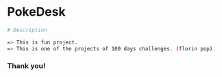 # PokeDesk

```sh
# Description

=> This is fun project.
=> This is one of the projects of 100 days challenges. (florin pop).
```

### Thank you!

